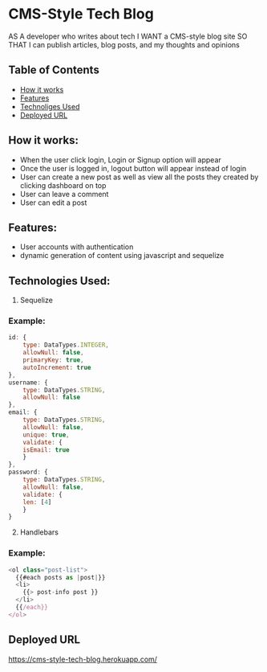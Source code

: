 # CMS-Style Tech Blog
AS A developer who writes about tech
I WANT a CMS-style blog site
SO THAT I can publish articles, blog posts, and my thoughts and opinions

## Table of Contents
* [How it works](#how-it-works)
* [Features](#features)
* [Technoliges Used](#technologies-used)
* [Deployed URL](#deployed-url)

## How it works:

- When the user click login, Login or Signup option will appear
- Once the user is logged in, logout button will appear instead of login 
- User can create a new post as well as view all the posts they created by clicking dashboard on top
- User can leave a comment
- User can edit a post


## Features:
- User accounts with authentication
- dynamic generation of content using javascript and sequelize

## Technologies Used:
1. Sequelize
### Example:
```javascript
id: {
    type: DataTypes.INTEGER,
    allowNull: false,
    primaryKey: true,
    autoIncrement: true
},
username: {
    type: DataTypes.STRING,
    allowNull: false
},
email: {
    type: DataTypes.STRING,
    allowNull: false,
    unique: true,
    validate: {
    isEmail: true
    }
},
password: {
    type: DataTypes.STRING,
    allowNull: false,
    validate: {
    len: [4]
    }
}
```

2. Handlebars
### Example:
```javascript
<ol class="post-list">
  {{#each posts as |post|}}
  <li>
    {{> post-info post }}
  </li>
  {{/each}}
</ol>
```

## Deployed URL
https://cms-style-tech-blog.herokuapp.com/
